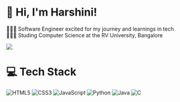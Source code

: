 # 👋 Hi, I'm Harshini!
👩🏻‍💻 Software Engineer excited for my journey and learnings in tech<br/>
👩🏻‍🎓 Studing Computer Science at the RV University, Bangalore<br/>
<!-- GitHub stats from https://github.com/anuraghazra/github-readme-stats -->
![](https://githubstats-git-master-mridula78s-projects.vercel.app/api?username=Mridula78&hide=contribs,prs)<br/>

# 💻 Tech Stack
<!-- Badges from https://github.com/Ileriayo/markdown-badges -->
![HTML5](https://img.shields.io/badge/html5-%23E34F26.svg?style=for-the-badge&logo=html5&logoColor=white)
![CSS3](https://img.shields.io/badge/css3-%231572B6.svg?style=for-the-badge&logo=css3&logoColor=white)
![JavaScript](https://img.shields.io/badge/javascript-%23323330.svg?style=for-the-badge&logo=javascript&logoColor=%23F7DF1E)
![Python](https://img.shields.io/badge/python-3670A0?style=for-the-badge&logo=python&logoColor=ffdd54)
![Java](https://img.shields.io/badge/java-%23ED8B00.svg?style=for-the-badge&logo=openjdk&logoColor=white)
![C](https://img.shields.io/badge/c-%2300599C.svg?style=for-the-badge&logo=c&logoColor=white)<br/>
<!---
Mridula78/Mridula78 is a ✨ special ✨ repository because its `README.md` (this file) appears on your GitHub profile.
You can click the Preview link to take a look at your changes.
--->

